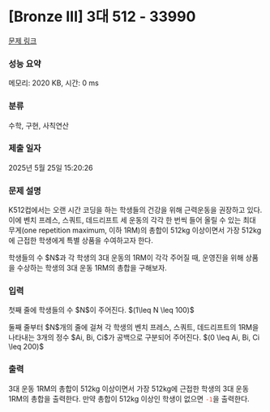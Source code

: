 # [Bronze III] 3대 512 - 33990 

[문제 링크](https://www.acmicpc.net/problem/33990) 

### 성능 요약

메모리: 2020 KB, 시간: 0 ms

### 분류

수학, 구현, 사칙연산

### 제출 일자

2025년 5월 25일 15:20:26

### 문제 설명

<p>K512컵에서는 오랜 시간 코딩을 하는 학생들의 건강을 위해 근력운동을 권장하고 있다. 이에 벤치 프레스, 스쿼트, 데드리프트 세 운동의 각각 한 번씩 들어 올릴 수 있는 최대 무게(one repetition maximum, 이하 1RM)의 총합이 512kg 이상이면서 가장 512kg에 근접한 학생에게 특별 상품을 수여하고자 한다.</p>

<p>학생들의 수 $N$과 각 학생의 3대 운동의 1RM이 각각 주어질 때, 운영진을 위해 상품을 수상하는 학생의 3대 운동 1RM의 총합을 구해보자.</p>

### 입력 

 <p>첫째 줄에 학생들의 수 $N$이 주어진다. $(1\leq N \leq 100)$</p>

<p>둘째 줄부터 $N$개의 줄에 걸쳐 각 학생의 벤치 프레스, 스쿼트, 데드리프트의 1RM을 나타내는 3개의 정수 $Ai, Bi, Ci$가 공백으로 구분되어 주어진다. $(0 \leq Ai, Bi, Ci \leq 200)$</p>

### 출력 

 <p>3대 운동 1RM의 총합이 512kg 이상이면서 가장 512kg에 근접한 학생의 3대 운동 1RM의 총합을 출력한다. 만약 총합이 512kg 이상인 학생이 없으면 <span style="color:#e74c3c;"><code>-1</code></span>을 출력한다.</p>

